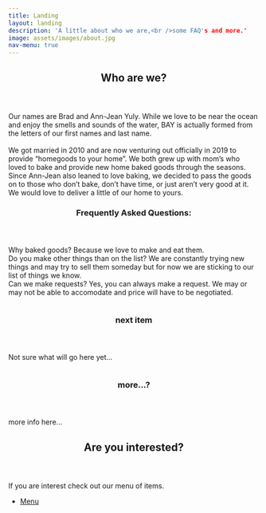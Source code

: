 ```yaml
---
title: Landing
layout: landing
description: 'A little about who we are,<br />some FAQ's and more.'
image: assets/images/about.jpg
nav-menu: true
---
```


<!-- Main -->
<div id="main">

<!-- One -->
<section id="one">
	<div class="inner">
		<header class="major">
			<h2>Who are we?</h2>
		</header>
		<p>Our names are Brad and Ann-Jean Yuly. While we love to be near the ocean and enjoy the smells and sounds of the water, BAY is actually formed from the letters of our first names and last name. <br />
			<br />
			We got married in 2010 and are now venturing out officially in 2019 to provide “homegoods to your home”. We both grew up with mom’s who loved to bake and provide new home baked goods through the seasons. Since Ann-Jean also leaned to love baking, we decided to pass the goods on to those who don’t bake, don’t have time, or just aren’t very good at it. We would love to deliver a little of our home to yours.</p>
	</div>
</section>

<!-- Two -->
<section id="two" class="spotlights">
	<section>
		<!--<a href="generic.html" class="image">
			<img src="{% link assets/images/pic08.jpg %}" alt="" data-position="center center" />-->
		</a>
		<div class="content">
			<div class="inner">
				<header class="major">
					<h3>Frequently Asked Questions:</h3>  <!-- header title -->
				</header>
				<p>Why baked goods? Because we love to make and eat them. <br />
				Do you make other things than on the list? We are constantly trying new things and may try to sell them someday but for now we are sticking to our list of things we know. <br />
				Can we make requests? Yes, you can always make a request. We may or may not be able to accomodate and price will have to be negotiated.
				</p>
				<!--<ul class="actions">
					<li><a href="generic.html" class="button">Learn more</a></li>
				</ul> -->
			</div>
		</div>
	</section>
	<section>
		<a href="generic.html" class="image">
			<img src="{% link assets/images/pic09.jpg %}" alt="" data-position="top center" />
		</a>
		<div class="content">
			<div class="inner">
				<header class="major">
					<h3>next item</h3>  <!-- header title -->
				</header>
				<p>Not sure what will go here yet...</p>
				<!--<ul class="actions">
					<li><a href="generic.html" class="button">Learn more</a></li>
				</ul> -->
			</div>
		</div>
	</section> 
	<section>
		<a href="generic.html" class="image">
			<img src="{% link assets/images/pic10.jpg %}" alt="" data-position="25% 25%" />
		</a>
		<div class="content">
			<div class="inner">
				<header class="major">
					<h3>more...?</h3>  <!-- header title -->
				</header>
				<p>more info here... </p>
				<!--<ul class="actions">
					<li><a href="generic.html" class="button">Learn more</a></li>
				</ul> -->
			</div>
		</div>
	</section>
</section>

<!-- Three -->
<section id="three">
	<div class="inner">
		<header class="major">
			<h2>Are you interested?</h2>
		</header>
		<p>If you are interest check out our menu of items.</p>
		<ul class="actions">
			<li><a href="menu.html" class="button">Menu</a></li> <!-- Change href to correct link -->
		</ul> 
	</div>
</section>

</div>
